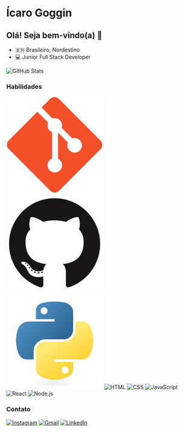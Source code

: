 # Ícaro Goggin

## Olá! Seja bem-vindo(a) 👋

- 🇧🇷 Brasileiro, Nordestino
- 💻 Junior Full Stack Developer

![GitHub Stats](https://github-readme-stats.vercel.app/api?username=icarogoggin&show_icons=true&theme=dark&include_all_commits=true&count_private=true)

### Habilidades

![Git](https://raw.githubusercontent.com/devicons/devicon/master/icons/git/git-original.svg) ![GitHub](https://raw.githubusercontent.com/devicons/devicon/master/icons/github/github-original.svg) ![Python](https://raw.githubusercontent.com/devicons/devicon/master/icons/python/python-original.svg) ![HTML](https://cdn.jsdelivr.net/gh/devicons/devicon/icons/html5/html5-original.svg) ![CSS](https://cdn.jsdelivr.net/gh/devicons/devicon/icons/css3/css3-original.svg) ![JavaScript](https://cdn.jsdelivr.net/gh/devicons/devicon/icons/javascript/javascript-original.svg) ![React](https://cdn.jsdelivr.net/gh/devicons/devicon/icons/react/react-original-wordmark.svg) ![Node.js](https://cdn.jsdelivr.net/gh/devicons/devicon/icons/nodejs/nodejs-original.svg)

### Contato

[![Instagram](https://img.shields.io/badge/-Instagram-%23E4405F?style=for-the-badge&logo=instagram&logoColor=white)](https://instagram.com/)
[![Gmail](https://img.shields.io/badge/-Gmail-%23333?style=for-the-badge&logo=gmail&logoColor=white)](mailto:contatoicarogoggin@gmail.com)
[![LinkedIn](https://img.shields.io/badge/-LinkedIn-%230077B5?style=for-the-badge&logo=linkedin&logoColor=white)](https://www.linkedin.com/in/icarogoggin/)

<!--
**icarogoggin/icarogoggin** is a ✨ _special_ ✨ repository because its `README.md` (this file) appears on your GitHub profile.

Aqui estão algumas ideias para você começar:

- 🔭 Atualmente estou trabalhando em ...
- 🌱 Atualmente estou aprendendo ...
- 👯 Estou procurando colaborar em ...
- 🤔 Estou procurando ajuda com ...
- 💬 Pergunte-me sobre ...
- 📫 Como entrar em contato comigo: ...
- 😄 Pronomes: ...
- ⚡ Curiosidade: ...
-->
